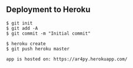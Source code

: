 
## Deployment to Heroku

    $ git init
    $ git add -A
    $ git commit -m "Initial commit"

    $ heroku create
    $ git push heroku master
    
    app is hosted on: https://ar4py.herokuapp.com/


